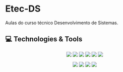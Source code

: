 # Etec-DS

Aulas do curso técnico Desenvolvimento de Sistemas.

##  💻 Technologies & Tools 

<div align="center">

[<img src="https://img.shields.io/badge/HTML5-E34F26?style=for-the-badge&logo=html5&logoColor=white" align="center"/>](https://github.com/Major2571/ETEC-DS-Aulas/tree/main/1M%C3%B3dulo/PWI)  [<img src="https://img.shields.io/badge/CSS3-1572B6?style=for-the-badge&logo=css3&logoColor=white" align="center"/>](https://github.com/Major2571/ETEC-DS-Aulas/tree/main/1M%C3%B3dulo/PWI) [<img src="https://img.shields.io/badge/JavaScript-F7DF1E?style=for-the-badge&logo=javascript&logoColor=black" align="center"/>](https://github.com/Major2571/ETEC-DS-Aulas/tree/main/1M%C3%B3dulo/PWI) [<img src="https://img.shields.io/badge/git-%23F05033.svg?style=for-the-badge&logo=git&logoColor=white" align="center" />](https://github.com/Major2571/ETEC-DS-Aulas/tree/main/1M%C3%B3dulo/PWI) [<img src="https://img.shields.io/badge/PHP-777BB4?style=for-the-badge&logo=php&logoColor=white" align="center" />](https://github.com/Major2571/ETEC-DS-Aulas/tree/main/2M%C3%B3dulo/PWII-caroline) [<img src="https://img.shields.io/badge/java-%23ED8B00.svg?style=for-the-badge&logo=java&logoColor=white" align="center"/>](https://github.com/Major2571/ETEC-DS-Aulas/tree/main/2M%C3%B3dulo/DSI-java)

</div>


<div align="center">

[<img src="https://img.shields.io/badge/mysql-%2300f.svg?style=for-the-badge&logo=mysql&logoColor=white" align="center" />]() [<img src="https://img.shields.io/badge/Android%20Studio-3DDC84.svg?style=for-the-badge&logo=android-studio&logoColor=white" align="center" />](https://github.com/Major2571/ETEC-DS-Aulas/tree/main/2M%C3%B3dulo/PAM) [<img src="https://img.shields.io/badge/NetBeansIDE-1B6AC6.svg?style=for-the-badge&logo=apache-netbeans-ide&logoColor=white" align="center" />](https://github.com/Major2571/ETEC-DS-Aulas/tree/main/2M%C3%B3dulo/DSI-java) <img src="https://img.shields.io/badge/Visual%20Studio%20Code-0078d7.svg?style=for-the-badge&logo=visual-studio-code&logoColor=white" align="center" />

</div>

